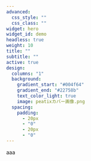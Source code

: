 ```yaml
---
advanced:
  css_style: ""
  css_class: ""
widget: hero
widget_id: demo
headless: true
weight: 10
title: ""
subtitle: ""
active: true
design:
  columns: "1"
  background:
    gradient_start: "#004f64"
    gradient_end: "#22758b"
    text_color_light: true
    image: peatixカバー画像.png
  spacing:
    padding:
      - 20px
      - "0"
      - 20px
      - "0"
---
```

aaa
